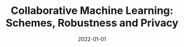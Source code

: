 ---
title: "Collaborative Machine Learning: Schemes, Robustness and Privacy"
authors:
- Junbo Wang
- Amitangshu Pal
- Kaiming Zhu
- Krishna Kant
- Song Guo

date: "2022-01-01"
#doi: "10.1109/TNET.2022.3152150"

# Publication type.
# 1 = Conference paper; 2 = Journal article;
# 3 = Preprint Paper; 4 = Report; 5 = Book; 6 = Book section;
# 7 = Thesis; 8 = Patent
publication_types: ["2"]

# Publication name and optional abbreviated publication name.
publication: IEEE Transactions on Neural Networks and Learning Systems (TNNLS) (CCF-B)
#publication_short: ""

url_pdf: https://ieeexplore.ieee.org/document/9782499
# url_code: ''
# url_dataset: ''
# url_poster: ''
# url_project: ''
# url_slides: ''
# url_video: ''

---